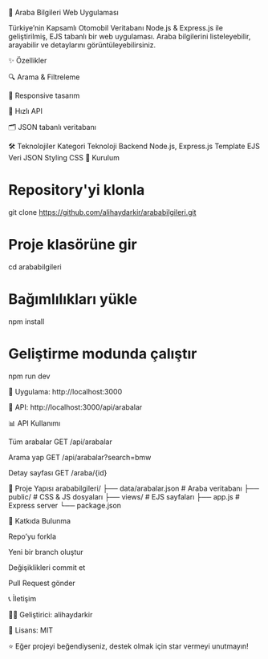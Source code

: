 🚗 Araba Bilgileri Web Uygulaması

Türkiye’nin Kapsamlı Otomobil Veritabanı
Node.js & Express.js ile geliştirilmiş, EJS tabanlı bir web uygulaması.
Araba bilgilerini listeleyebilir, arayabilir ve detaylarını görüntüleyebilirsiniz.

✨ Özellikler

🔍 Arama & Filtreleme

📱 Responsive tasarım

🚀 Hızlı API

🗂️ JSON tabanlı veritabanı

🛠️ Teknolojiler
Kategori	Teknoloji
Backend	Node.js, Express.js
Template	EJS
Veri	JSON
Styling	CSS
🚀 Kurulum
# Repository'yi klonla
git clone https://github.com/alihaydarkir/arababilgileri.git

# Proje klasörüne gir
cd arababilgileri

# Bağımlılıkları yükle
npm install

# Geliştirme modunda çalıştır
npm run dev


🔗 Uygulama: http://localhost:3000

🔗 API: http://localhost:3000/api/arabalar

📊 API Kullanımı

Tüm arabalar
GET /api/arabalar

Arama yap
GET /api/arabalar?search=bmw

Detay sayfası
GET /araba/{id}

📂 Proje Yapısı
arababilgileri/
├── data/arabalar.json     # Araba veritabanı
├── public/                # CSS & JS dosyaları
├── views/                 # EJS sayfaları
├── app.js                 # Express server
└── package.json

🤝 Katkıda Bulunma

Repo’yu forkla

Yeni bir branch oluştur

Değişiklikleri commit et

Pull Request gönder

📞 İletişim

👨‍💻 Geliştirici: alihaydarkir

📜 Lisans: MIT

⭐ Eğer projeyi beğendiyseniz, destek olmak için star vermeyi unutmayın!
